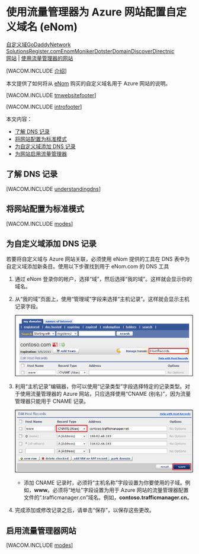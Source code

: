 <properties title="Learn how to configure an Azure web site that uses 流量管理器 to use a domain name registered with eNom" pageTitle="Configure an eNom domain name for an Azure web site that uses 流量管理器" metaKeywords="Windows Azure, Windows Azure Web Sites, domain name" description="" services="web-sites" documentationCenter="" authors="larryfr, jroth" />
<tags ms.service="web-sites"
    ms.date=""
    wacn.date="04/11/2015"
    />

# 使用流量管理器为 Azure 网站配置自定义域名 (eNom)

<div class="dev-center-tutorial-selector sublanding"><a href="/zh-cn/documentation/articles/web-sites-custom-domain-name" title="自定义域">自定义域</a><a href="/zh-cn/documentation/articles/web-sites-godaddy-custom-domain-name" title="GoDaddy">GoDaddy</a><a href="/zh-cn/documentation/articles/web-sites-network-solutions-custom-domain-name" title="Network Solutions">Network Solutions</a><a href="/zh-cn/documentation/articles/web-sites-registerdotcom-custom-domain-name" title="Register.com">Register.com</a><a href="/zh-cn/documentation/articles/web-sites-enom-custom-domain-name" title="Enom" class="current">Enom</a><a href="/zh-cn/documentation/articles/web-sites-moniker-custom-domain-name" title="Moniker">Moniker</a><a href="/zh-cn/documentation/articles/web-sites-dotster-custom-domain-name" title="Dotster">Dotster</a><a href="/zh-cn/documentation/articles/web-sites-domaindiscover-custom-domain-name" title="DomainDiscover">DomainDiscover</a><a href="/zh-cn/documentation/articles/web-sites-directnic-custom-domain-name" title="Directnic">Directnic</a></div>

<div class="dev-center-tutorial-subselector"><a href="/zh-cn/documentation/articles/web-sites-enom-custom-domain-name/" title="网站">网站</a> | <a href="/zh-cn/documentation/articles/web-sites-enom-traffic-manager-custom-domain-name/" title="使用流量管理器的网站" class="current">使用流量管理器的网站</a></div>

[WACOM.INCLUDE [介绍][介绍]]

本文提供了如何将从 [eNom][eNom] 购买的自定义域名用于 Azure 网站的说明。

[WACOM.INCLUDE [tmwebsitefooter][tmwebsitefooter]]

[WACOM.INCLUDE [introfooter][introfooter]]

本文内容：

-   [了解 DNS 记录][了解 DNS 记录]
-   [将网站配置为标准模式][将网站配置为标准模式]
-   [为自定义域添加 DNS 记录][为自定义域添加 DNS 记录]
-   [为网站启用流量管理器][为网站启用流量管理器]

## <a name="understanding-records"></a>了解 DNS 记录

[WACOM.INCLUDE [understandingdns][understandingdns]]

## <a name="bkmk_configsharedmode"></a>将网站配置为标准模式

[WACOM.INCLUDE [modes][modes]]

<a name="bkmk_configurecname"></a>

## 为自定义域添加 DNS 记录

</p>
若要将自定义域与 Azure 网站关联，必须使用 eNom 提供的工具在 DNS 表中为自定义域添加新条目。使用以下步骤找到用于 eNom.com 的 DNS 工具

1.  通过 eNom 登录你的帐户，选择“域”，然后选择“我的域”。这样就会显示你的域名。

2.  从“我的域”页面上，使用“管理域”字段来选择“主机记录”。这样就会显示主机记录字段。

    ![“DNS 区域文件”选项卡][“DNS 区域文件”选项卡]

3.  利用“主机记录”编辑器，你可以使用“记录类型”字段选择特定的记录类型。对于使用流量管理器的 Azure 网站，只应选择使用“CNAME (别名)”，因为流量管理器只能用于 CNAME 记录。

    ![区域文件编辑器][区域文件编辑器]

    -   添加 CNAME 记录时，必须将“主机名称”字段设置为你要使用的子域。例如，**www**。必须将“地址”字段设置为用于 Azure 网站的流量管理器配置文件的“.trafficmanager.cn”域名。例如，**contoso.trafficmanager.cn**。

4.  完成添加或修改记录之后，请单击“保存”，以保存这些更改。

## <a name="enabledomain"></a>启用流量管理器网站

[WACOM.INCLUDE [modes][1]]

  [自定义域]: /zh-cn/documentation/articles/web-sites-custom-domain-name "自定义域"
  [GoDaddy]: /zh-cn/documentation/articles/web-sites-godaddy-custom-domain-name "GoDaddy"
  [Network Solutions]: /zh-cn/documentation/articles/web-sites-network-solutions-custom-domain-name "Network Solutions"
  [Register.com]: /zh-cn/documentation/articles/web-sites-registerdotcom-custom-domain-name "Register.com"
  [Enom]: /zh-cn/documentation/articles/web-sites-enom-custom-domain-name "Enom"
  [Moniker]: /zh-cn/documentation/articles/web-sites-moniker-custom-domain-name "Moniker"
  [Dotster]: /zh-cn/documentation/articles/web-sites-dotster-custom-domain-name "Dotster"
  [DomainDiscover]: /zh-cn/documentation/articles/web-sites-domaindiscover-custom-domain-name "DomainDiscover"
  [Directnic]: /zh-cn/documentation/articles/web-sites-directnic-custom-domain-name "Directnic"
  [网站]: /zh-cn/documentation/articles/web-sites-enom-custom-domain-name/ "网站"
  [使用流量管理器的网站]: /zh-cn/documentation/articles/web-sites-enom-traffic-manager-custom-domain-name/ "使用流量管理器的网站"
  [介绍]: ../includes/custom-dns-web-site-intro-traffic-manager.md
  [eNom]: https://enom.com
  [tmwebsitefooter]: ../includes/custom-dns-web-site-traffic-manager-notes.md
  [introfooter]: ../includes/custom-dns-web-site-intro-notes.md
  [了解 DNS 记录]: #understanding-records
  [将网站配置为标准模式]: #bkmk_configsharedmode
  [为自定义域添加 DNS 记录]: #bkmk_configurecname
  [为网站启用流量管理器]: #enabledomain
  [understandingdns]: ../includes/custom-dns-web-site-understanding-dns-traffic-manager.md
  [modes]: ../includes/custom-dns-web-site-modes-traffic-manager.md
  [“DNS 区域文件”选项卡]: ./media/web-sites-custom-domain-name/e-hostrecords.png
  [区域文件编辑器]: ./media/web-sites-custom-domain-name/e-editrecordstm.png
  [1]: ../includes/custom-dns-web-site-enable-on-traffic-manager.md
